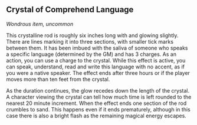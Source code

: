 ## Crystal of Comprehend Language
*Wondrous item, uncommon*

This crystalline rod is roughly six inches long with and glowing slightly. There are lines marking it into three sections, with smaller tick marks between them. It has been imbued with the saliva of someone who speaks a specific language (determined by the GM) and has 3 charges. As an action, you can use a charge to the crystal. While this effect is active, you can speak, understand, read and write this language with no accent, as if you were a native speaker. The effect ends after three hours or if the player moves more than ten feet from the crystal.

As the duration continues, the glow recedes down the length of the crystal. A character viewing the crystal can tell how much time is left rounded to the nearest 20 minute increment. When the effect ends one section of the rod crumbles to sand. This happens even if it ends prematurely, although in this case there is also a bright flash as the remaining magical energy escapes.
